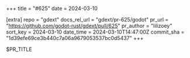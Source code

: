 +++
title = "#625"
date = 2024-03-10

[extra]
repo = "gdext"
docs_rel_url = "gdext/pr-625/godot"
pr_url = "https://github.com/godot-rust/gdext/pull/625"
pr_author = "lilizoey"
sort_key = 2024-03-10
date_time = 2024-03-10T14:47:00Z
commit_sha = "1d39efe69ce3b440c7a06a9679053537bc0d5437"
+++

$PR_TITLE
